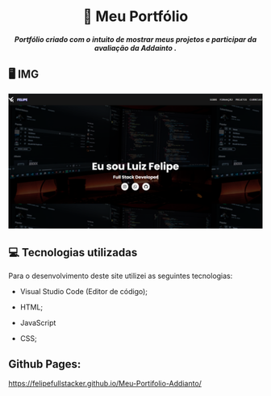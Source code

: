 <h1 align="center">
     📰
Meu Portfólio

</h1>

<h5 align="center">
  Portfólio criado com o intuito de mostrar meus projetos e participar da avaliação da Addainto .
  </h5>

## 🖥 IMG 

 ![Imagem do projeto finalizado](img/Screenshot_1.png)
 


## 💻 Tecnologias utilizadas

Para o desenvolvimento deste site utilizei as seguintes tecnologias:

 * Visual Studio Code (Editor de código);

* HTML;

* JavaScript

* CSS;


## Github Pages:

https://felipefullstacker.github.io/Meu-Portifolio-Addianto/
